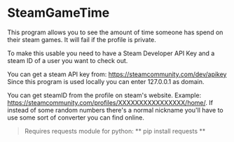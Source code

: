# SteamGameTime
This program allows you to see the amount of time someone has spend on
their steam games. It will fail if the profile is private.

To make this usable you need to have a Steam Developer API Key and a steam ID of a user you want to check out.

You can get a steam API key from: https://steamcommunity.com/dev/apikey
Since this program is used locally you can enter 127.0.0.1 as domain.

You can get steamID from the profile on steam's website.
Example: https://steamcommunity.com/profiles/XXXXXXXXXXXXXXXX/home/.
If instead of some random numbers there's a normal nickname you'll have to use
some sort of converter you can find online.

> Requires requests module for python:
** pip install requests **
